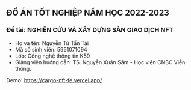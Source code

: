 
## ĐỒ ÁN TỐT NGHIỆP NĂM HỌC 2022-2023

### Đề tài: NGHIÊN CỨU VÀ XÂY DỰNG SÀN GIAO DỊCH NFT

- Họ và tên: Nguyễn Tứ Tấn Tài
- Mã số sinh viên: 5951071094
- Lớp: Công nghệ thông tin K59
- Giảng viên hướng dẫn: TS. Nguyễn Xuân Sâm - Học viện CNBC Viễn thông.

Demo: https://cargo-nft-fe.vercel.app/
